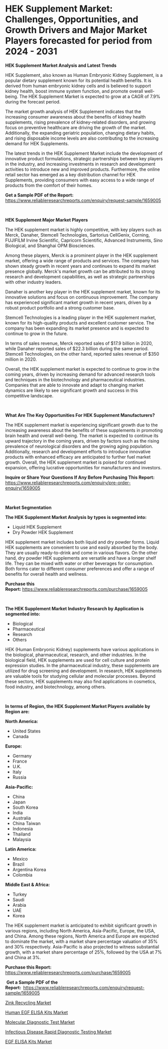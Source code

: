 <p><h1>HEK Supplement Market: Challenges, Opportunities, and Growth Drivers and Major Market Players forecasted for period from 2024 - 2031</h1></p><p><strong>HEK Supplement Market Analysis and Latest Trends</strong></p>
<p><p>HEK Supplement, also known as Human Embryonic Kidney Supplement, is a popular dietary supplement known for its potential health benefits. It is derived from human embryonic kidney cells and is believed to support kidney health, boost immune system function, and promote overall well-being. The HEK Supplement Market is expected to grow at a CAGR of 7.9% during the forecast period.</p><p>The market growth analysis of HEK Supplement indicates that the increasing consumer awareness about the benefits of kidney health supplements, rising prevalence of kidney-related disorders, and growing focus on preventive healthcare are driving the growth of the market. Additionally, the expanding geriatric population, changing dietary habits, and rising disposable income levels are also contributing to the increasing demand for HEK Supplements.</p><p>The latest trends in the HEK Supplement Market include the development of innovative product formulations, strategic partnerships between key players in the industry, and increasing investments in research and development activities to introduce new and improved products. Furthermore, the online retail sector has emerged as a key distribution channel for HEK Supplements, providing consumers with easy access to a wide range of products from the comfort of their homes.</p></p>
<p><strong>Get a Sample PDF of the Report:&nbsp;</strong> <a href="https://www.reliableresearchreports.com/enquiry/request-sample/1659005">https://www.reliableresearchreports.com/enquiry/request-sample/1659005</a></p>
<p>&nbsp;</p>
<p><strong>HEK Supplement Major Market Players</strong></p>
<p><p>The HEK supplement market is highly competitive, with key players such as Merck, Danaher, Stemcell Technologies, Sartorius CellGenix, Corning, FUJIFILM Irvine Scientific, Capricorn Scientific, Advanced Instruments, Sino Biological, and Shanghai OPM Biosciences.</p><p>Among these players, Merck is a prominent player in the HEK supplement market, offering a wide range of products and services. The company has shown steady growth in recent years and continues to expand its market presence globally. Merck's market growth can be attributed to its strong research and development capabilities, as well as strategic partnerships with other industry leaders.</p><p>Danaher is another key player in the HEK supplement market, known for its innovative solutions and focus on continuous improvement. The company has experienced significant market growth in recent years, driven by a robust product portfolio and a strong customer base.</p><p>Stemcell Technologies is a leading player in the HEK supplement market, known for its high-quality products and excellent customer service. The company has been expanding its market presence and is expected to continue to grow in the future.</p><p>In terms of sales revenue, Merck reported sales of $17.9 billion in 2020, while Danaher reported sales of $22.3 billion during the same period. Stemcell Technologies, on the other hand, reported sales revenue of $350 million in 2020.</p><p>Overall, the HEK supplement market is expected to continue to grow in the coming years, driven by increasing demand for advanced research tools and techniques in the biotechnology and pharmaceutical industries. Companies that are able to innovate and adapt to changing market dynamics are likely to see significant growth and success in this competitive landscape.</p></p>
<p>&nbsp;</p>
<p><strong>What Are The Key Opportunities For HEK Supplement Manufacturers?</strong></p>
<p><p>The HEK supplement market is experiencing significant growth due to the increasing awareness about the benefits of these supplements in promoting brain health and overall well-being. The market is expected to continue its upward trajectory in the coming years, driven by factors such as the rising prevalence of neurological disorders and the growing aging population. Additionally, research and development efforts to introduce innovative products with enhanced efficacy are anticipated to further fuel market growth. Overall, the HEK supplement market is poised for continued expansion, offering lucrative opportunities for manufacturers and investors.</p></p>
<p><strong>Inquire or Share Your Questions If Any Before Purchasing This Report:</strong> <a href="https://www.reliableresearchreports.com/enquiry/pre-order-enquiry/1659005">https://www.reliableresearchreports.com/enquiry/pre-order-enquiry/1659005</a></p>
<p>&nbsp;</p>
<p><strong>Market Segmentation</strong></p>
<p><strong>The HEK Supplement Market Analysis by types is segmented into:</strong></p>
<p><ul><li>Liquid HEK Supplement</li><li>Dry Powder HEK Supplement</li></ul></p>
<p><p>HEK supplement market includes both liquid and dry powder forms. Liquid HEK supplements are convenient to use and easily absorbed by the body. They are usually ready-to-drink and come in various flavors. On the other hand, dry powder HEK supplements are versatile and have a longer shelf life. They can be mixed with water or other beverages for consumption. Both forms cater to different consumer preferences and offer a range of benefits for overall health and wellness.</p></p>
<p><strong>Purchase this Report:&nbsp;</strong><a href="https://www.reliableresearchreports.com/purchase/1659005">https://www.reliableresearchreports.com/purchase/1659005</a></p>
<p>&nbsp;</p>
<p><strong>The HEK Supplement Market Industry Research by Application is segmented into:</strong></p>
<p><ul><li>Biological</li><li>Pharmaceutical</li><li>Research</li><li>Others</li></ul></p>
<p><p>HEK (Human Embryonic Kidney) supplements have various applications in the biological, pharmaceutical, research, and other industries. In the biological field, HEK supplements are used for cell culture and protein expression studies. In the pharmaceutical industry, these supplements are utilized for drug screening and development. In research, HEK supplements are valuable tools for studying cellular and molecular processes. Beyond these sectors, HEK supplements may also find applications in cosmetics, food industry, and biotechnology, among others.</p></p>
<p>&nbsp;</p>
<p><strong>In terms of Region, the HEK Supplement Market Players available by Region are:</strong></p>
<p>
    <p> <strong> North America: </strong>
        <ul>
            <li>United States</li>
            <li>Canada</li>
        </ul>
        </p> 
    <p> <strong> Europe: </strong>
        <ul>
            <li>Germany</li>
            <li>France</li>
            <li>U.K.</li>
            <li>Italy</li>
            <li>Russia</li>
        </ul>
        </p> 
    <p> <strong> Asia-Pacific: </strong>
        <ul>
            <li>China</li>
            <li>Japan</li>
            <li>South Korea</li>
            <li>India</li>
            <li>Australia</li>
            <li>China Taiwan</li>
            <li>Indonesia</li>
            <li>Thailand</li>
            <li>Malaysia</li>
        </ul>
        </p> 
    <p> <strong> Latin America: </strong>
        <ul>
            <li>Mexico</li>
            <li>Brazil</li>
            <li>Argentina Korea</li>
            <li>Colombia</li>
        </ul>
        </p> 
    <p> <strong> Middle East & Africa: </strong>
        <ul>
            <li>Turkey</li>
            <li>Saudi</li>
            <li>Arabia</li>
            <li>UAE</li>
            <li>Korea</li>
        </ul>
    </p>
    </p>
<p><p>The HEK supplement market is anticipated to exhibit significant growth in various regions, including North America, Asia-Pacific, Europe, the USA, and China. Among these regions, North America and Europe are expected to dominate the market, with a market share percentage valuation of 35% and 30% respectively. Asia-Pacific is also projected to witness substantial growth, with a market share percentage of 25%, followed by the USA at 7% and China at 3%.</p></p>
<p><strong>Purchase this Report: </strong><a href="https://www.reliableresearchreports.com/purchase/1659005">https://www.reliableresearchreports.com/purchase/1659005</a></p>
<p>&nbsp;<strong>Get a Sample PDF of the Report:&nbsp;&nbsp;</strong><a href="https://www.reliableresearchreports.com/enquiry/request-sample/1659005">https://www.reliableresearchreports.com/enquiry/request-sample/1659005</a></p>
<p><strong></strong></p>
<p><p><a href="https://medium.com/@cleocarroll2022/zink-recycling-market-size-market-outlook-and-market-forecast-2024-to-2031-70dc04db5e4c">Zink Recycling Market</a></p><p><a href="https://medium.com/@cleocarroll2022/human-egf-elisa-kits-market-analysis-and-sze-forecasted-for-period-from-2024-to-2031-e3c45905ae18">Human EGF ELISA Kits Market</a></p><p><a href="https://medium.com/@cleocarroll2022/molecular-diagnostic-test-market-the-key-to-successful-business-strategy-forecast-till-2031-4a3e75d81319">Molecular Diagnostic Test Market</a></p><p><a href="https://medium.com/@cleocarroll2022/infectious-disease-rapid-diagnostic-testing-market-trends-forecast-and-competitive-analysis-to-cf06620efa69">Infectious Disease Rapid Diagnostic Testing Market</a></p><p><a href="https://medium.com/@cleocarroll2022/analyzing-egf-elisa-kits-market-global-industry-perspective-and-forecast-2024-to-2031-1f1f090f720f">EGF ELISA Kits Market</a></p></p>